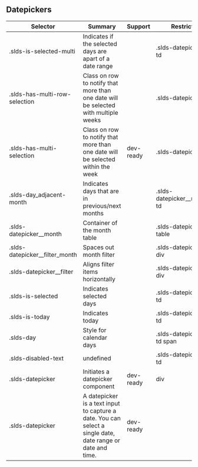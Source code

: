 

## Datepickers

| Selector | Summary | Support | Restrict | Variant | Modifier |
|-------|-------|-------|-------|-------|-------|
| .slds-is-selected-multi | Indicates if the selected days are apart of a date range |   | .slds-datepicker td |   |   |
| .slds-has-multi-row-selection | Class on row to notify that more than one date will be selected with multiple weeks |   | .slds-datepicker tr |   |   |
| .slds-has-multi-selection | Class on row to notify that more than one date will be selected within the week | dev-ready | .slds-datepicker tr | true |   |
| .slds-day_adjacent-month | Indicates days that are in previous/next months |   | .slds-datepicker__month td |   |   |
| .slds-datepicker__month | Container of the month table |   | .slds-datepicker table |   |   |
| .slds-datepicker__filter_month | Spaces out month filter |   | .slds-datepicker div |   |   |
| .slds-datepicker__filter | Aligns filter items horizontally |   | .slds-datepicker div |   |   |
| .slds-is-selected | Indicates selected days |   | .slds-datepicker td |   |   |
| .slds-is-today | Indicates today |   | .slds-datepicker td |   |   |
| .slds-day | Style for calendar days |   | .slds-datepicker td span |   |   |
| .slds-disabled-text | undefined |   | .slds-datepicker td |   |   |
| .slds-datepicker | Initiates a datepicker component | dev-ready | div | true |   |
| .slds-datepicker | A datepicker is a text input to capture a date. You can select a single date, date range or date and time. | dev-ready |   |   |   |